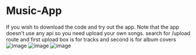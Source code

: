 # Music-App
If you wish to download the code and try out the app. Note that the app doesn't use any api so you need upload your own songs. search for /upload route and first upload box is for tracks and second is for album covers
![image](https://github.com/nuuttinyyssonen/Music-App/assets/120321781/ddaa9076-6110-4811-9105-d2928fd58c4f)
![image](https://github.com/nuuttinyyssonen/Music-App/assets/120321781/c76195c3-ccf9-45f5-b7db-d356d121bde1)
![image](https://github.com/nuuttinyyssonen/Music-App/assets/120321781/7bd5e75b-ae8c-4a12-9bae-2fd4d4876f32)